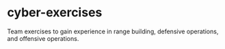 # cyber-exercises
Team exercises to gain experience in range building, defensive operations, and offensive operations.
